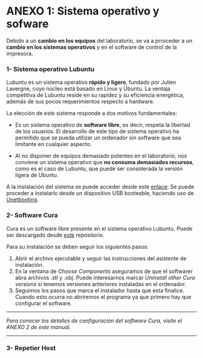 # ANEXO 1: Sistema operativo y sofware

Debido a un **cambio en los equipos** del laboratorio, se va a prroceder a un **cambio en los sistemas operativos** y en el software de control de la impresora.


### 1- Sistema operativo Lubuntu
Lubuntu es un sistema operativo **rápido y ligero**, fundado por Julien Lavergne, cuyo núcleo está basado en Linux y Ubuntu. La ventaja competitiva de Lubuntu reside en su rapidez y su eficiencia energética, además de sus pocos requerimientos respecto a  hardware.

La elección de este sistema responde a dos motivos fundamentales:

* Es un sistema operativo de **software libre**, es decir, respeta la libertad de los usuarios. El desarrollo de este tipo de sistema operativo ha permitido que se pueda utilizar un ordenador sin software que sea limitante en cualquier aspecto.

* Al no disponer de equipos demasiado potentes en el laboratorio, nos conviene un sistema operativo que **no consuma demasiados recursos**, como es el caso de Lubuntu, que puede ser considerada la versión ligera de Ubuntu.

A la instalación del sistema se puede acceder desde este [enlace](http://lubuntu.net/). Se puede proceder a instalarlo desde un dispositivo USB booteable, haciendo uso de [Unetbooting](https://unetbootin.github.io/).


### 2- Software Cura

Cura es un software libre presente en el sistema operativo Lubuntu. Puede ser descargado desde [este](https://github.com/tumaker/Printing_software) repositorio.

Para su instalación se deben seguir los siguientes pasos:

1. Abrir el archivo ejecutable y seguir las instrucciones del asistente de instalación.
2. En la ventana de *Choose Components* aseguramos de que el softwarer abra archivos .stl y .obj. Puede interesarnos marcar *Uninstall other Cura versions* si tenemos versiones anteriores instaladas en el ordenador.
3. Seguimos los pasos que marca el instalador hasta que esta finalice. Cuando esto ocurra no abriremos el programa ya que primero hay que configurar el software.



---

*Para conocer los detalles de configuración del software Cura, visite el ANEXO 2 de este manual.*


---


### 3- Repetier Host




